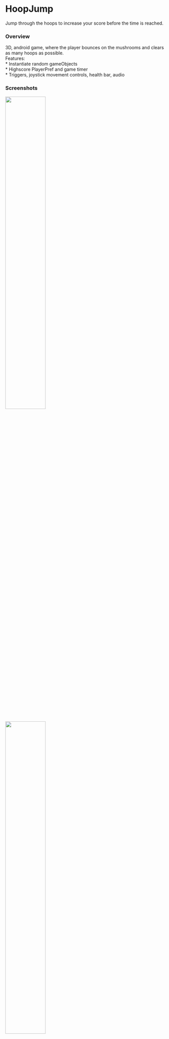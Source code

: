# HoopJump
Jump through the hoops to increase your score before the time is reached.
<h3>Overview</h3>
3D, android game, where the player bounces on the mushrooms and clears as many hoops as possible.
<br />
Features:
<br />* Instantiate random gameObjects
<br />* Highscore PlayerPref and game timer
<br />* Triggers, joystick movement controls, health bar, audio
<h3>Screenshots</h3>
<img src="https://user-images.githubusercontent.com/74514287/100791130-78c9fa80-3421-11eb-9333-880ffe53ec32.png" width="50%" height="50%"/>
<img src="https://user-images.githubusercontent.com/74514287/100791227-9a2ae680-3421-11eb-94df-49f56f967898.png" width="50%" height="50%"/>
